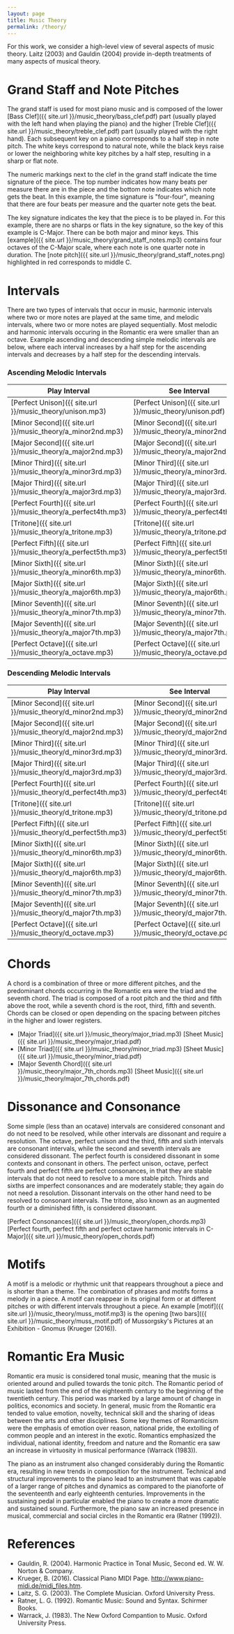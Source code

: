 ```yaml
---
layout: page
title: Music Theory
permalink: /theory/
---
```

For this work, we consider a high-level view of several aspects of music theory.  Laitz (2003) and Gauldin (2004) provide in-depth treatments of many aspects of musical theory.

# Grand Staff and Note Pitches
The grand staff is used for most piano music and is composed of the lower [Bass Clef]({{ site.url }}/music_theory/bass_clef.pdf) part (usually played with the left hand when playing the piano) and the higher [Treble Clef]({{ site.url }}/music_theory/treble_clef.pdf) part (usually played with the right hand).  Each subsequent key on a piano corresponds to a half step in note pitch.  The white keys correspond to natural note, while the black keys raise or lower the neighboring white key pitches by a half step, resulting in a sharp or flat note.  


The numeric markings next to the clef in the grand staff indicate the time signature of the piece.  The top number indicates how many beats per measure there are in the piece and the bottom note indicates which note gets the beat.  In this example, the time signature is "four-four", meaning that there are four beats per measure and the quarter note gets the beat.

The key signature indicates the key that the piece is to be played in. For this example, there are no sharps or flats in the key signature, so the key of this example is C-Major.  There can be both major and minor keys.  This [example]({{ site.url }}/music_theory/grand_staff_notes.mp3) contains four octaves of the C-Major scale, where each note is one quarter note in duration.  The [note pitch]({{ site.url }}/music_theory/grand_staff_notes.png) highlighted in red corresponds to middle C. 


# Intervals
There are two types of intervals that occur in music, harmonic intervals where two or more notes are played at the same time, and melodic intervals, where two or more notes are played sequentially.  Most melodic and harmonic intervals occuring in the Romantic era were smaller than an octave.  Example ascending and descending simple melodic intervals are below, where each interval increases by a half step for the ascending intervals and decreases by a half step for the descending intervals. 

### Ascending Melodic Intervals
Play Interval | See Interval
------------ | -------------
[Perfect Unison]({{ site.url }}/music_theory/unison.mp3) | [Perfect Unison]({{ site.url }}/music_theory/unison.pdf)
[Minor Second]({{ site.url }}/music_theory/a_minor2nd.mp3) | [Minor Second]({{ site.url }}/music_theory/a_minor2nd.pdf)
[Major Second]({{ site.url }}/music_theory/a_major2nd.mp3) | [Major Second]({{ site.url }}/music_theory/a_major2nd.pdf)
[Minor Third]({{ site.url }}/music_theory/a_minor3rd.mp3) | [Minor Third]({{ site.url }}/music_theory/a_minor3rd.pdf)
[Major Third]({{ site.url }}/music_theory/a_major3rd.mp3) | [Major Third]({{ site.url }}/music_theory/a_major3rd.pdf) 
[Perfect Fourth]({{ site.url }}/music_theory/a_perfect4th.mp3) | [Perfect Fourth]({{ site.url }}/music_theory/a_perfect4th.pdf) 
[Tritone]({{ site.url }}/music_theory/a_tritone.mp3) | [Tritone]({{ site.url }}/music_theory/a_tritone.pdf) 
[Perfect Fifth]({{ site.url }}/music_theory/a_perfect5th.mp3) | [Perfect Fifth]({{ site.url }}/music_theory/a_perfect5th.pdf) 
[Minor Sixth]({{ site.url }}/music_theory/a_minor6th.mp3) | [Minor Sixth]({{ site.url }}/music_theory/a_minor6th.pdf) 
[Major Sixth]({{ site.url }}/music_theory/a_major6th.mp3) | [Major Sixth]({{ site.url }}/music_theory/a_major6th.pdf) 
[Minor Seventh]({{ site.url }}/music_theory/a_minor7th.mp3) | [Minor Seventh]({{ site.url }}/music_theory/a_minor7th.pdf) 
[Major Seventh]({{ site.url }}/music_theory/a_major7th.mp3) | [Major Seventh]({{ site.url }}/music_theory/a_major7th.pdf) 
[Perfect Octave]({{ site.url }}/music_theory/a_octave.mp3) | [Perfect Octave]({{ site.url }}/music_theory/a_octave.pdf)

### Descending Melodic Intervals
Play Interval | See Interval
------------ | -------------
[Minor Second]({{ site.url }}/music_theory/d_minor2nd.mp3) | [Minor Second]({{ site.url }}/music_theory/d_minor2nd.pdf)
[Major Second]({{ site.url }}/music_theory/d_major2nd.mp3) | [Major Second]({{ site.url }}/music_theory/d_major2nd.pdf) 
[Minor Third]({{ site.url }}/music_theory/d_minor3rd.mp3) | [Minor Third]({{ site.url }}/music_theory/d_minor3rd.pdf)
[Major Third]({{ site.url }}/music_theory/d_major3rd.mp3) | [Major Third]({{ site.url }}/music_theory/d_major3rd.pdf) 
[Perfect Fourth]({{ site.url }}/music_theory/d_perfect4th.mp3) | [Perfect Fourth]({{ site.url }}/music_theory/d_perfect4th.pdf) 
[Tritone]({{ site.url }}/music_theory/d_tritone.mp3) | [Tritone]({{ site.url }}/music_theory/d_tritone.pdf) 
[Perfect Fifth]({{ site.url }}/music_theory/d_perfect5th.mp3) | [Perfect Fifth]({{ site.url }}/music_theory/d_perfect5th.pdf) 
[Minor Sixth]({{ site.url }}/music_theory/d_minor6th.mp3) | [Minor Sixth]({{ site.url }}/music_theory/d_minor6th.pdf)
[Major Sixth]({{ site.url }}/music_theory/d_major6th.mp3) | [Major Sixth]({{ site.url }}/music_theory/d_major6th.pdf) 
[Minor Seventh]({{ site.url }}/music_theory/d_minor7th.mp3) | [Minor Seventh]({{ site.url }}/music_theory/d_minor7th.mp3)
[Major Seventh]({{ site.url }}/music_theory/d_major7th.mp3) | [Major Seventh]({{ site.url }}/music_theory/d_major7th.pdf) 
[Perfect Octave]({{ site.url }}/music_theory/d_octave.mp3) | [Perfect Octave]({{ site.url }}/music_theory/d_octave.pdf)


# Chords
A chord is a combination of three or more different pitches, and the predominant chords occurring in the Romantic era were the triad and the seventh chord. The triad is composed of a root pitch and the third and fifth above the root, while a seventh chord is the root, third, fifth and seventh. Chords can be closed or open depending on the spacing between pitches in the higher and lower registers.
- [Major Triad]({{ site.url }}/music_theory/major_triad.mp3) [Sheet Music]({{ site.url }}/music_theory/major_triad.pdf)
- [Minor Triad]({{ site.url }}/music_theory/minor_triad.mp3) [Sheet Music]({{ site.url }}/music_theory/minor_triad.pdf)
- [Major Seventh Chord]({{ site.url }}/music_theory/major_7th_chords.mp3) [Sheet Music]({{ site.url }}/music_theory/major_7th_chords.pdf)


# Dissonance and Consonance
Some simple (less than an ocatave) intervals are considered consonant and do not need to be resolved, while other intervals are dissonant and require a resolution.  The octave, perfect unison and the third, fifth and sixth intervals are
consonant intervals, while the second and seventh intervals are considered dissonant. The perfect fourth is considered dissonant in some contexts and consonant in others. The perfect unison, octave, perfect fourth and perfect fifth are perfect consonances,
in that they are stable intervals that do not need to resolve to a more stable pitch. Thirds and sixths are imperfect consonances and are moderately stable; they again do not need a resolution. Dissonant intervals on the other hand need to be resolved to consonant intervals.  The tritone, also known as an augmented fourth or a diminished fifth, is considered dissonant.

[Perfect Consonances]({{ site.url }}/music_theory/open_chords.mp3) [Perfect fourth, perfect fifth and perfect octave harmonic intervals in C-Major]({{ site.url }}/music_theory/open_chords.pdf) 


# Motifs
A motif is a melodic or rhythmic unit that reappears throughout a piece and is shorter than a theme.  The combination of phrases and motifs forms a melody in a piece.  A motif can reappear in its original form or at different pitches or with different intervals throughout a piece.  An example [motif]({{ site.url }}/music_theory/muss_motif.mp3) is the opening [two bars]({{ site.url }}/music_theory/muss_motif.pdf) of Mussorgsky's Pictures at an Exhibition - Gnomus (Krueger (2016)).

# Romantic Era Music
Romantic era music is considered tonal music, meaning that the music is oriented around and pulled towards the tonic pitch. The Romantic period of music lasted from the end of the eighteenth century to the beginning of the twentieth century. This period was marked by a
large amount of change in politics, economics and society. In general, music from the Romantic era tended to value emotion, novelty, technical skill and the sharing of ideas between the arts and other disciplines. Some key themes of Romanticism were the emphasis of emotion over reason, national pride, the extolling of common people and an interest in the exotic. Romantics emphasized the individual, national identity, freedom and nature and the Romantic era saw an increase in virtuosity in musical performance (Warrack (1983)).

The piano as an instrument also changed considerably during the Romantic era, resulting in new trends in composition for the instrument. Technical and structural improvements to the piano lead to an instrument that was capable of a larger range of pitches and dynamics as compared to the pianoforte of the seventeenth and early eighteenth centuries. Improvements in the sustaining pedal in particular enabled the piano to create a more dramatic and sustained sound. Furthermore, the piano saw an increased presence in musical, commercial and social circles in the Romantic era (Ratner (1992)).

# References
- Gauldin, R. (2004). Harmonic Practice in Tonal Music, Second ed. W. W. Norton & Company.
- Krueger, B. (2016). Classical Piano MIDI Page. http://www.piano-midi.de/midi_files.htm.
- Laitz, S. G. (2003). The Complete Musician. Oxford University Press.
- Ratner, L. G. (1992). Romantic Music: Sound and Syntax. Schirmer Books.
- Warrack, J. (1983). The New Oxford Compantion to Music. Oxford University Press.



